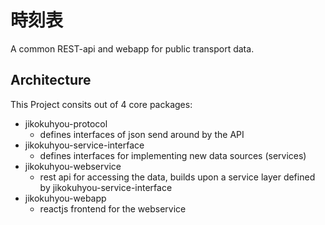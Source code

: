 # 時刻表
A common REST-api and webapp for public transport data.

## Architecture
This Project consits out of 4 core packages:
- jikokuhyou-protocol
    - defines interfaces of json send around by the API        
- jikokuhyou-service-interface
    - defines interfaces for implementing new data sources (services)
- jikokuhyou-webservice
    - rest api for accessing the data, builds upon a service layer defined by jikokuhyou-service-interface
- jikokuhyou-webapp
    - reactjs frontend for the webservice
